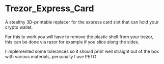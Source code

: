 # Trezor_Express_Card
 A stealthy 3D-printable replacer for the express card slot that can hold your crypto wallet.

For this to work you will have to remove the plastic shell from your trezor, this can be done via razor for example if you slice along the sides.

I implemented some tolerances so it should print well straight out of the box with various materials, personally I use PETG.